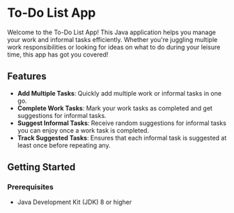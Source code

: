 # To-Do List App

Welcome to the To-Do List App! This Java application helps you manage your work and informal tasks efficiently. Whether you're juggling multiple work responsibilities or looking for ideas on what to do during your leisure time, this app has got you covered!

## Features

- **Add Multiple Tasks**: Quickly add multiple work or informal tasks in one go.
- **Complete Work Tasks**: Mark your work tasks as completed and get suggestions for informal tasks.
- **Suggest Informal Tasks**: Receive random suggestions for informal tasks you can enjoy once a work task is completed.
- **Track Suggested Tasks**: Ensures that each informal task is suggested at least once before repeating any.

## Getting Started

### Prerequisites

- Java Development Kit (JDK) 8 or higher
